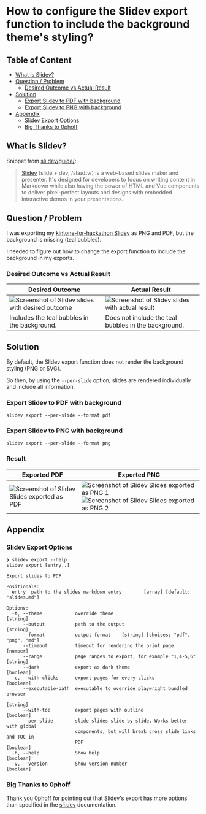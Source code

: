 # How to configure the Slidev export function to include the background theme's styling?

## Table of Content <!-- omit in toc -->
* [What is Slidev?](#what-is-slidev)
* [Question / Problem](#question--problem)
  * [Desired Outcome vs Actual Result](#desired-outcome-vs-actual-result)
* [Solution](#solution)
  * [Export Slidev to PDF with background](#export-slidev-to-pdf-with-background)
  * [Export Slidev to PNG with background](#export-slidev-to-png-with-background)
* [Appendix](#appendix)
  * [Slidev Export Options](#slidev-export-options)
  * [Big Thanks to 0phoff](#big-thanks-to-0phoff)

## What is Slidev?

Snippet from [sli.dev/guide/](https://sli.dev/guide/):  

> [Slidev](https://sli.dev/) (slide + dev, /slaɪdɪv/) is a web-based slides maker and presenter. It's designed for developers to focus on writing content in Markdown while also having the power of HTML and Vue components to deliver pixel-perfect layouts and designs with embedded interactive demos in your presentations.

## Question / Problem

I was exporting my [kintone-for-hackathon Slidev](https://github.com/ahandsel/kintone-for-hackathon/) as PNG and PDF, but the background is missing (teal bubbles).

I needed to figure out how to change the export function to include the background in my exports.

### Desired Outcome vs Actual Result

| Desired Outcome                                                                                                                        | Actual Result                                                                                                                        |
| -------------------------------------------------------------------------------------------------------------------------------------- | ------------------------------------------------------------------------------------------------------------------------------------ |
| ![Screenshot of Slidev slides with desired outcome](https://dev-to-uploads.s3.amazonaws.com/uploads/articles/j0gvzbxdsxujco71cjlv.png) | ![Screenshot of Slidev slides with actual result](https://dev-to-uploads.s3.amazonaws.com/uploads/articles/9beyvgkijv0yh6nio3ln.png) |
| Includes the teal bubbles in the background.                                                                                           | Does not include the teal bubbles in the background.                                                                                 |

## Solution

By default, the Slidev export function does not render the background styling (PNG or SVG).

So then, by using the `--per-slide` option, slides are rendered individually and include all information.

### Export Slidev to PDF with background

```shell
slidev export --per-slide --format pdf
```

### Export Slidev to PNG with background

```shell
slidev export --per-slide --format png
```

### Result

| Exported PDF                                                                                                                      | Exported PNG                                                                                                                                                                                                                                                            |
| --------------------------------------------------------------------------------------------------------------------------------- | ----------------------------------------------------------------------------------------------------------------------------------------------------------------------------------------------------------------------------------------------------------------------- |
| ![Screenshot of Slidev Slides exported as PDF](https://dev-to-uploads.s3.amazonaws.com/uploads/articles/yki7cp2ejzh2kajfna4w.png) | ![Screenshot of Slidev Slides exported as PNG 1](https://dev-to-uploads.s3.amazonaws.com/uploads/articles/g10c5eseet1h6qkhytcb.png) ![Screenshot of Slidev Slides exported as PNG 2](https://dev-to-uploads.s3.amazonaws.com/uploads/articles/hk7h42lpwo0gt44fna1s.png) |

## Appendix

### Slidev Export Options

```shell
❯ slidev export --help
slidev export [entry..]

Export slides to PDF

Positionals:
  entry  path to the slides markdown entry        [array] [default: "slides.md"]

Options:
  -t, --theme            override theme                                 [string]
      --output           path to the output                             [string]
      --format           output format    [string] [choices: "pdf", "png", "md"]
      --timeout          timeout for rendering the print page           [number]
      --range            page ranges to export, for example "1,4-5,6"   [string]
      --dark             export as dark theme                          [boolean]
  -c, --with-clicks      export pages for every clicks                 [boolean]
      --executable-path  executable to override playwright bundled browser
                                                                        [string]
      --with-toc         export pages with outline                     [boolean]
      --per-slide        slide slides slide by slide. Works better with global
                         components, but will break cross slide links and TOC in
                         PDF                                           [boolean]
  -h, --help             Show help                                     [boolean]
  -v, --version          Show version number                           [boolean]
```

### Big Thanks to 0phoff

Thank you [0phoff](https://github.com/0phoff) for pointing out that Slidev's export has more options than specified in the [sli.dev](https://sli.dev/) documentation.
